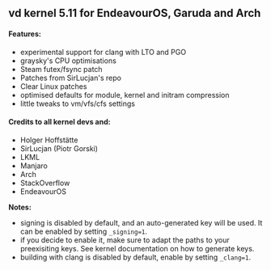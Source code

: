 ## vd kernel 5.11 for EndeavourOS, Garuda and Arch
#### Features:
- experimental support for clang with LTO and PGO
- graysky's CPU optimisations
- Steam futex/fsync patch
- Patches from SirLucjan's repo
- Clear Linux patches
- optimised defaults for module, kernel and initram compression
- little tweaks to vm/vfs/cfs settings

#### Credits to all kernel devs and:
- Holger Hoffstätte
- SirLucjan (Piotr Gorski)
- LKML
- Manjaro
- Arch
- StackOverflow
- EndeavourOS

**Notes:**
- signing is disabled by default, and an auto-generated key will be used. It can be enabled by setting `_signing=1`. 
- if you decide to enable it, make sure to adapt the paths to your preexisiting keys. See kernel documentation on how to generate keys.
- building with clang is disabled by default, enable by setting `_clang=1`.
